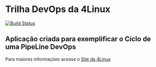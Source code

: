 # Trilha DevOps da 4Linux

<!-- Altere a Flag abaixo com sua URL do Travis -->
[![Build Status](https://travis-ci.com/Stanlenix/DevOpsLab-HelloWorld.svg?branch=master)](https://travis-ci.com/Stanlenix/DevOpsLab-HelloWorld)

## Aplicação criada para exemplificar o Ciclo de uma PipeLine DevOps


Para maiores informações acesse o [Site da 4Linux](https://www.4linux.com.br/cursos/devops)
